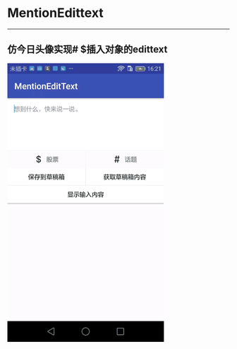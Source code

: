 # MentionEdittext
---
仿今日头像实现# $插入对象的edittext
---
![](https://github.com/zbdobest/MentionEdittext/raw/master/gif/1.gif)  
